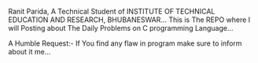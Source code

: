Ranit Parida, A Technical Student of INSTITUTE OF TECHNICAL EDUCATION AND RESEARCH, BHUBANESWAR...
This is The REPO where I will Posting about The Daily Problems on C programming Language...

A Humble Request:- If You find any flaw in program make sure to inform about it me...
